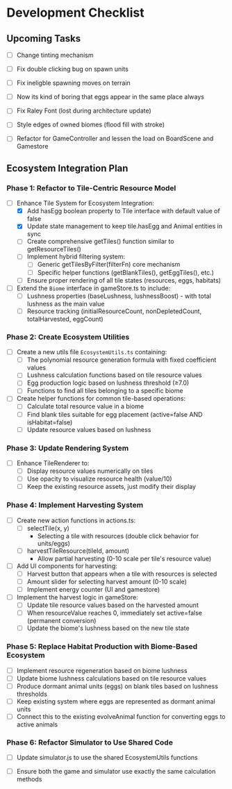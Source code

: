 # Development Checklist


## Upcoming Tasks
- [ ] Change tinting mechanism
- [ ] Fix double clicking bug on spawn units
- [ ] Fix ineligble spawning moves on terrain
- [ ] Now its kind of boring that eggs appear in the same place always
- [ ] Fix Raley Font (lost during architecture update)
- [ ] Style edges of owned biomes (flood fill with stroke)
  

- [ ] Refactor for GameController and lessen the load on BoardScene and Gamestore

## Ecosystem Integration Plan

### Phase 1: Refactor to Tile-Centric Resource Model
- [ ] Enhance Tile System for Ecosystem Integration:
  - [x] Add hasEgg boolean property to Tile interface with default value of false
  - [x] Update state management to keep tile.hasEgg and Animal entities in sync
  - [ ] Create comprehensive getTiles() function similar to getResourceTiles()
  - [ ] Implement hybrid filtering system:
    - [ ] Generic getTilesByFilter(filterFn) core mechanism
    - [ ] Specific helper functions (getBlankTiles(), getEggTiles(), etc.)
  - [ ] Ensure proper rendering of all tile states (resources, eggs, habitats)

- [ ] Extend the `Biome` interface in gameStore.ts to include:
  - [ ] Lushness properties (baseLushness, lushnessBoost) - with total lushness as the main value
  - [ ] Resource tracking (initialResourceCount, nonDepletedCount, totalHarvested, eggCount)

### Phase 2: Create Ecosystem Utilities
- [ ] Create a new utils file `EcosystemUtils.ts` containing:
  - [ ] The polynomial resource generation formula with fixed coefficient values
  - [ ] Lushness calculation functions based on tile resource values
  - [ ] Egg production logic based on lushness threshold (≥7.0)
  - [ ] Functions to find all tiles belonging to a specific biome

- [ ] Create helper functions for common tile-based operations:
  - [ ] Calculate total resource value in a biome
  - [ ] Find blank tiles suitable for egg placement (active=false AND isHabitat=false)
  - [ ] Update resource values based on lushness

### Phase 3: Update Rendering System
- [ ] Enhance TileRenderer to:
  - [ ] Display resource values numerically on tiles
  - [ ] Use opacity to visualize resource health (value/10)
  - [ ] Keep the existing resource assets, just modify their display
  
### Phase 4: Implement Harvesting System
- [ ] Create new action functions in actions.ts:
  - [ ] selectTile(x, y)
      - Selecting a tile with resources (double click behavior for units/eggs)
  - [ ] harvestTileResource(tileId, amount)
      - Allow partial harvesting (0-10 scale per tile's resource value)
  
- [ ] Add UI components for harvesting:
  - [ ] Harvest button that appears when a tile with resources is selected
  - [ ] Amount slider for selecting harvest amount (0-10 scale)
  - [ ] Implement energy counter (UI and gamestore)

- [ ] Implement the harvest logic in gameStore:
  - [ ] Update tile resource values based on the harvested amount
  - [ ] When resourceValue reaches 0, immediately set active=false (permanent conversion)
  - [ ] Update the biome's lushness based on the new tile state

### Phase 5: Replace Habitat Production with Biome-Based Ecosystem
- [ ] Implement resource regeneration based on biome lushness
- [ ] Update biome lushness calculations based on tile resource values
- [ ] Produce dormant animal units (eggs) on blank tiles based on lushness thresholds
- [ ] Keep existing system where eggs are represented as dormant animal units
- [ ] Connect this to the existing evolveAnimal function for converting eggs to active animals

### Phase 6: Refactor Simulator to Use Shared Code
- [ ] Update simulator.js to use the shared EcosystemUtils functions
- [ ] Ensure both the game and simulator use exactly the same calculation methods


